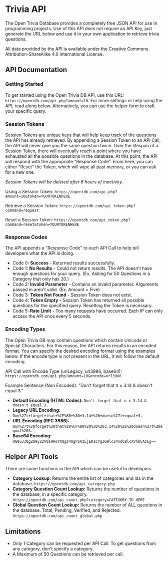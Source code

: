 # Trivia API

The Open Trivia Database provides a completely free JSON API for use in programming projects. Use of this API does not require an API Key, just generate the URL below and use it in your own application to retrieve trivia questions.

All data provided by the API is available under the Creative Commons Attribution-ShareAlike 4.0 International License.

## API Documentation

### Getting Started

To get started using the Open Trivia DB API, use this URL: `https://opentdb.com/api.php?amount=10`. For more settings or help using the API, read along below. Alternatively, you can use the helper form to craft your specific query.

### Session Tokens

Session Tokens are unique keys that will help keep track of the questions the API has already retrieved. By appending a Session Token to an API Call, the API will never give you the same question twice. Over the lifespan of a Session Token, there will eventually reach a point where you have exhausted all the possible questions in the database. At this point, the API will respond with the appropriate "Response Code". From here, you can either "Reset" the Token, which will wipe all past memory, or you can ask for a new one.

*Session Tokens will be deleted after 6 hours of inactivity.*

Using a Session Token: `https://opentdb.com/api.php?amount=10&token=YOURTOKENHERE`

Retrieve a Session Token: `https://opentdb.com/api_token.php?command=request`

Reset a Session Token: `https://opentdb.com/api_token.php?command=reset&token=YOURTOKENHERE`

### Response Codes

The API appends a "Response Code" to each API Call to help tell developers what the API is doing.

- Code 0: **Success** - Returned results successfully.
- Code 1: **No Results** - Could not return results. The API doesn't have enough questions for your query. (Ex. Asking for 50 Questions in a Category that only has 20.)
- Code 2: **Invalid Parameter** - Contains an invalid parameter. Arguments passed in aren't valid. (Ex. Amount = Five)
- Code 3: **Token Not Found** - Session Token does not exist.
- Code 4: **Token Empty** - Session Token has returned all possible questions for the specified query. Resetting the Token is necessary.
- Code 5: **Rate Limit** - Too many requests have occurred. Each IP can only access the API once every 5 seconds.

### Encoding Types

The Open Trivia DB may contain questions which contain Unicode or Special Characters. For this reason, the API returns results in an encoded format. You can specify the desired encoding format using the examples below. If the encode type is not present in the URL, it will follow the default encoding.

API Call with Encode Type (urlLegacy, url3986, base64): `https://opentdb.com/api.php?amount=10&encode=url3986`

Example Sentence (Non Encoded): "Don't forget that π = 3.14 & doesn't equal 3."

- **Default Encoding (HTML Codes):** `Don't forget that π = 3.14 & doesn't equal 3.`
- **Legacy URL Encoding:** `Don%27t+forget+that+%CF%80+%3D+3.14+%26+doesn%27t+equal+3.`
- **URL Encoding (RFC 3986):** `Don%27t%20forget%20that%20%CF%80%20%3D%203.14%20%26%20doesn%27t%20equal%203.`
- **Base64 Encoding:** `RG9uJ3QgZm9yZ2V0IHRoYXQgz4AgPSAzLjE0ICYgZG9lc24ndCBlcXVhbCAzLg==`

## Helper API Tools

There are some functions in the API which can be useful to developers.

- **Category Lookup:** Returns the entire list of categories and ids in the database.
  `https://opentdb.com/api_category.php`
- **Category Question Count Lookup:** Returns the number of questions in the database, in a specific category.
  `https://opentdb.com/api_count.php?category=CATEGORY_ID_HERE`
- **Global Question Count Lookup:** Returns the number of ALL questions in the database. Total, Pending, Verified, and Rejected.
  `https://opentdb.com/api_count_global.php`

## Limitations

- Only 1 Category can be requested per API Call. To get questions from any category, don't specify a category.
- A Maximum of 50 Questions can be retrieved per call.
